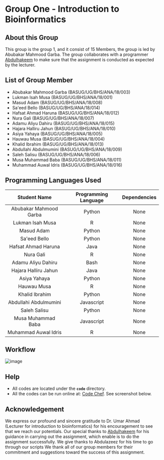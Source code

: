 # Group One - Introduction to Bioinformatics

## About this Group

This group is the group 1, and it consist of 15 Members, the group is led by Abubakar Mahmood Garba. The group collaborates with a programmer [Abdulhakeem](https://github.com/aoamusat) to make sure that the assignment is conducted as expected by the lecturer.

## List of Group Member

- Abubakar Mahmood Garba        (BASUG/UG/BHS/ANA/18/003)
- Lukman Isah Musa              (BASUG/UG/BHS/ANA/18/001)
- Masud Adam                    (BASUG/UG/BHS/ANA/18/008)
- Sa'eed Bello                  (BASUG/UG/BHS/ANA/18/014)
- Hafsat Ahmad Haruna           (BASUG/UG/BHS/ANA/18/012)
- Nura Gali                     (BASUG/UG/BHS/ANA/18/007)
- Adamu Aliyu Dahiru            (BASUG/UG/BHS/ANA/18/015)
- Hajara Halliru Jahun          (BASUG/UG/BHS/ANA/18/010)
- Asiya Yahaya                  (BASUG/UG/BHS/ANA/18/005)
- Hauwau Musa                   (BASUG/UG/BHS/ANA/18/004)
- Khalid Ibrahim                (BASUG/UG/BHS/ANA/18/013)
- Abdullahi Abdulmumini         (BASUG/UG/BHS/ANA/18/009)
- Saleh Salisu                  (BASUG/UG/BHS/ANA/18/006)
- Musa Muhammad Baba            (BASUG/UG/BHS/ANA/18/011)
- Muhammad Auwal Idris          (BASUG/UG/BHS/ANA/18/016)

## Programming Languages Used

| Student Name | Programming Language | Dependencies |
| :---: | :---: | :---: |
| Abubakar Mahmood Garba | Python | None |
| Lukman Isah Musa | R | None |
| Masud Adam | Python | None |
| Sa'eed Bello | Python | None |
| Hafsat Ahmad Haruna | Java | None |
| Nura Gali | R | None |
| Adamu Aliyu Dahiru | Bash | None |
| Hajara Halliru Jahun | Java | None |
| Asiya Yahaya | Python | None |
| Hauwau Musa | R | None |
| Khalid Ibrahim | Python | None |
| Abdullahi Abdulmumini | Javascript | None |
| Saleh Salisu | Python | None |
| Musa Muhammad Baba | Javascript | None |
| Muhammad Auwal Idris | R | None |

## Workflow
![image](https://user-images.githubusercontent.com/19868515/143773280-b98caf0c-2f29-44f4-98a7-7b0673a6e057.png)


## Help

- All codes are located under the **`code`** directory.
- All the codes can be run online at: [Code Chef](https://www.codechef.com/ide). See screenshot below.


## Acknowledgement

We express our profound and sincere gratitude to Dr. Umar Ahmad (Lecturer for introduction to bioinformatics) for his encouragement to see that we reach our potentials. Our special thanks to [Abdulhakeem](https://github.com/aoamusat) for his guidance in carrying out the assignment, which enable is to do the assignment successfully. We give thanks to Abdulazeez for his time to go through our scripts We thank all of our group members for their commitment and suggestions toward the success of this assignment.
